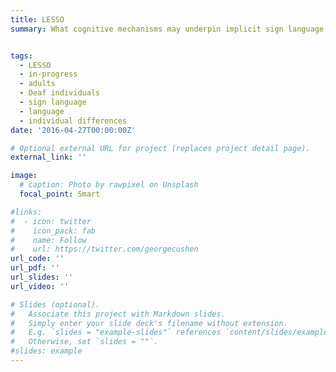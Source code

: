 ```yaml
---
title: LESSO
summary: What cognitive mechanisms may underpin implicit sign language learning in hearing, Deaf, and CODA adults? Here, we study everything from motor learning to working memory, statistical learning to vocabulary mapping, to determine the factors that most significantly modulate one's ability to extract and map novel signs from context.   


tags:
  - LESSO
  - in-progress
  - adults
  - Deaf individuals
  - sign language
  - language
  - individual differences
date: '2016-04-27T00:00:00Z'

# Optional external URL for project (replaces project detail page).
external_link: ''

image:
  # caption: Photo by rawpixel on Unsplash
  focal_point: Smart

#links:
#  - icon: twitter
#    icon_pack: fab
#    name: Follow
#    url: https://twitter.com/georgecushen
url_code: ''
url_pdf: ''
url_slides: ''
url_video: ''

# Slides (optional).
#   Associate this project with Markdown slides.
#   Simply enter your slide deck's filename without extension.
#   E.g. `slides = "example-slides"` references `content/slides/example-slides.md`.
#   Otherwise, set `slides = ""`.
#slides: example
---
```


